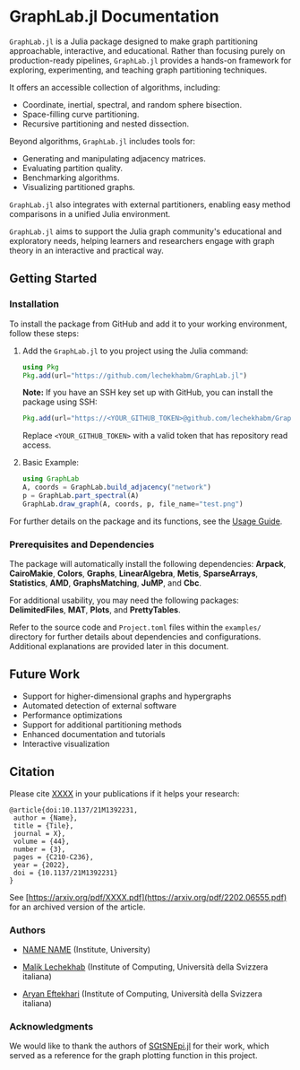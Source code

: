 # GraphLab.jl Documentation

`GraphLab.jl` is a Julia package designed to make graph partitioning approachable, interactive, and educational.
Rather than focusing purely on production-ready pipelines, `GraphLab.jl` provides a hands-on framework for exploring, experimenting, and teaching graph partitioning techniques.

It offers an accessible collection of algorithms, including:
* Coordinate, inertial, spectral, and random sphere bisection.
* Space-filling curve partitioning.
* Recursive partitioning and nested dissection.

Beyond algorithms, `GraphLab.jl` includes tools for:
* Generating and manipulating adjacency matrices.
* Evaluating partition quality.
* Benchmarking algorithms.
* Visualizing partitioned graphs.

`GraphLab.jl` also integrates with external partitioners, enabling easy method comparisons in a unified Julia environment.

`GraphLab.jl` aims to support the Julia graph community's educational and exploratory needs, helping learners and researchers engage with graph theory in an interactive and practical way.

## Getting Started

### Installation
To install the package from GitHub and add it to your working environment, follow these steps:

1. Add the `GraphLab.jl` to you project using the Julia command:
   ```julia
   using Pkg
   Pkg.add(url="https://github.com/lechekhabm/GraphLab.jl")
   ```
   **Note:** If you have an SSH key set up with GitHub, you can install the package using SSH:
   ```julia
   Pkg.add(url="https://<YOUR_GITHUB_TOKEN>@github.com/lechekhabm/GraphLab.jl.git")
   ```
   Replace `<YOUR_GITHUB_TOKEN>` with a valid token that has repository read access.

3. Basic Example:
   ```julia
   using GraphLab
   A, coords = GraphLab.build_adjacency("network")
   p = GraphLab.part_spectral(A)
   GraphLab.draw_graph(A, coords, p, file_name="test.png")
   ```
   
  For further details on the package and its functions, see the [Usage Guide](@ref).

### Prerequisites and Dependencies

The package will automatically install the following dependencies: **Arpack**, **CairoMakie**, **Colors**, **Graphs**, **LinearAlgebra**, **Metis**, **SparseArrays**, **Statistics**, **AMD**, **GraphsMatching**, **JuMP**, and **Cbc**.

For additional usability, you may need the following packages: **DelimitedFiles**, **MAT**, **Plots**, and **PrettyTables**.

Refer to the source code and `Project.toml` files within the `examples/` directory for further details about dependencies and configurations. Additional explanations are provided later in this document.

## Future Work
* Support for higher-dimensional graphs and hypergraphs
* Automated detection of external software
* Performance optimizations
* Support for additional partitioning methods
* Enhanced documentation and tutorials
* Interactive visualization

## Citation

Please cite [XXXX](https://epubs.siam.org/doi/10.1137/21M1392231) in your publications if it helps your research:
```
@article{doi:10.1137/21M1392231,
 author = {Name},
 title = {Tile},
 journal = X},
 volume = {44},
 number = {3},
 pages = {C210-C236},
 year = {2022},
 doi = {10.1137/21M1392231}
}
```
See [https://arxiv.org/pdf/XXXX.pdf](https://arxiv.org/pdf/2202.06555.pdf) for an archived version of the article. 

### Authors
* [NAME NAME](https://www.linkedin.com/in/mlechekhab/) (Institute, University)

* [Malik Lechekhab](https://www.linkedin.com/in/mlechekhab/) (Institute of Computing, Università della Svizzera italiana)

* [Aryan Eftekhari](https://scholar.google.com/citations?user=GiugKBsAAAAJ&hl=en) (Institute of Computing, Università della Svizzera italiana)

### Acknowledgments  
We would like to thank the authors of [SGtSNEpi.jl](https://github.com/fcdimitr/SGtSNEpi.jl) for their work, which served as a reference for the graph plotting function in this project.